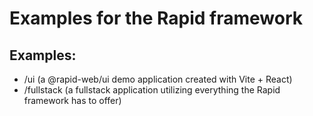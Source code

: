 # Examples for the Rapid framework

## Examples:
- /ui (a @rapid-web/ui demo application created with Vite + React)
- /fullstack (a fullstack application utilizing everything the Rapid framework has to offer)
